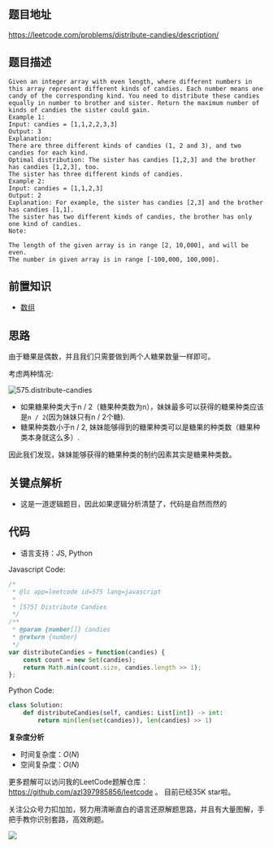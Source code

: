 ## 题目地址
https://leetcode.com/problems/distribute-candies/description/

## 题目描述

```
Given an integer array with even length, where different numbers in this array represent different kinds of candies. Each number means one candy of the corresponding kind. You need to distribute these candies equally in number to brother and sister. Return the maximum number of kinds of candies the sister could gain.
Example 1:
Input: candies = [1,1,2,2,3,3]
Output: 3
Explanation:
There are three different kinds of candies (1, 2 and 3), and two candies for each kind.
Optimal distribution: The sister has candies [1,2,3] and the brother has candies [1,2,3], too.
The sister has three different kinds of candies.
Example 2:
Input: candies = [1,1,2,3]
Output: 2
Explanation: For example, the sister has candies [2,3] and the brother has candies [1,1].
The sister has two different kinds of candies, the brother has only one kind of candies.
Note:

The length of the given array is in range [2, 10,000], and will be even.
The number in given array is in range [-100,000, 100,000].
```

## 前置知识

- [数组](https://github.com/azl397985856/leetcode/blob/master/thinkings/basic-data-structure.md)

## 思路
由于糖果是偶数，并且我们只需要做到两个人糖果数量一样即可。

考虑两种情况:

![575.distribute-candies](https://tva1.sinaimg.cn/large/007S8ZIlly1ghlucvt9rcj30kw09pmy6.jpg)

- 如果糖果种类大于n / 2（糖果种类数为n），妹妹最多可以获得的糖果种类应该是`n / 2`(因为妹妹只有n / 2个糖).
- 糖果种类数小于n / 2, 妹妹能够得到的糖果种类可以是糖果的种类数（糖果种类本身就这么多）.

因此我们发现，妹妹能够获得的糖果种类的制约因素其实是糖果种类数。

## 关键点解析

- 这是一道逻辑题目，因此如果逻辑分析清楚了，代码是自然而然的


## 代码

* 语言支持：JS, Python

Javascript Code:

```js
/*
 * @lc app=leetcode id=575 lang=javascript
 *
 * [575] Distribute Candies
 */
/**
 * @param {number[]} candies
 * @return {number}
 */
var distributeCandies = function(candies) {
    const count = new Set(candies);
    return Math.min(count.size, candies.length >> 1);
};
```

Python Code:

```python
class Solution:
    def distributeCandies(self, candies: List[int]) -> int:
        return min(len(set(candies)), len(candies) >> 1)
```

**复杂度分析**
- 时间复杂度：$O(N)$
- 空间复杂度：$O(N)$

更多题解可以访问我的LeetCode题解仓库：https://github.com/azl397985856/leetcode  。 目前已经35K star啦。

关注公众号力扣加加，努力用清晰直白的语言还原解题思路，并且有大量图解，手把手教你识别套路，高效刷题。


![](https://tva1.sinaimg.cn/large/007S8ZIlly1gfcuzagjalj30p00dwabs.jpg)
